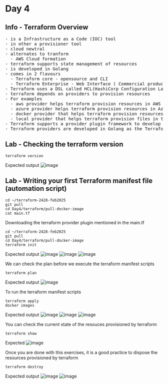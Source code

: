 # Day 4

## Info - Terraform Overview
<pre>
- is a Infrastructure as a Code (IOC) tool
- in other a provisioner tool
- cloud newtral
- alternates to tranform
  - AWS Cloud formation
- terraform supports state management of resources 
- is developed in Golang
- comes in 2 flavours
  - Terraform core - opensource and CLI
  - Terraform Enterprise - Web Interface ( Commercial product from HashiCorp )
- Terraform uses a DSL called HCL(HashiCorp Configuration Language ) for writing automation scripts
- terraform depends on providers to provision resources
- For examples
  - aws provider helps terraform provision resources in AWS cloud
  - azure provider helps terraform provision resources in Azure cloud
  - docker provider that helps terraform provision resources like image, container, network, etc
  - local provider that helps terraform provision files in the local machine
- Terraform supports a provider plugin framework to develop custom terraform providers
- Terraform providers are developed in Golang as the Terraform Provider Plugin Framework is natively written in Golang
</pre>

## Lab - Checking the terraform version
```
terraform version
```

Expected output
![image](https://github.com/user-attachments/assets/a96b8bb3-88df-4b57-9549-03cec717d9b5)

## Lab - Writing your first Terraform manifest file (automation script)
```
cd ~/terraform-2428-feb2025
git pull
cd Day4/terraform/pull-docker-image
cat main.tf
```

Downloading the terraform provider plugin mentioned in the main.tf
```
cd ~/terraform-2428-feb2025
git pull
cd Day4/terraform/pull-docker-image
terraform init
```

Expected output
![image](https://github.com/user-attachments/assets/fee26516-4183-4eaa-9782-22d0e58317d9)
![image](https://github.com/user-attachments/assets/f44b2072-3f2d-472a-a526-4882f8feba58)
![image](https://github.com/user-attachments/assets/11a0000e-58ed-4078-aeb8-27b122ea5931)


We can check the plan before we execute the terraform manifest scripts
```
terraform plan
```

Expected output
![image](https://github.com/user-attachments/assets/5a6e87c8-6346-442a-94d5-3574c379b1fa)


To run the terraform manifest scripts
```
terraform apply
docker images
```

Expected output
![image](https://github.com/user-attachments/assets/101fdd28-19e4-4239-b6a8-4ed9c0862a0a)
![image](https://github.com/user-attachments/assets/59d19833-f109-4aa0-bd31-839598899c89)
![image](https://github.com/user-attachments/assets/dac4f04a-3a21-4322-b08e-f139192a7518)


You can check the current state of the resouces provisioned by terraform
```
terraform show
```
Expected
![image](https://github.com/user-attachments/assets/bb1b143e-c74c-42e5-b57e-1bb63db928e1)

Once you are done with this exercises, it is a good practice to dispose the resources provisioned by terraform
```
terraform destroy
```

Expected output
![image](https://github.com/user-attachments/assets/6bf939b4-035a-4480-832a-8fd71f21e89e)
![image](https://github.com/user-attachments/assets/ed403027-128e-447b-961d-4e073a19a568)
